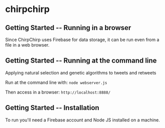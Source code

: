 # chirpchirp

## Getting Started -- Running in a browser

Since ChirpChirp uses Firebase for data storage, it can be run even from a file in a web browser.


## Getting Started -- Running at the command line

Applying natural selection and genetic algorithms to tweets and retweets

Run at the command line with:
```node webserver.js```

Then access in a browser:
```http://localhost:8888/```

## Getting Started -- Installation

To run you'll need a Firebase account and Node JS installed on a machine.


